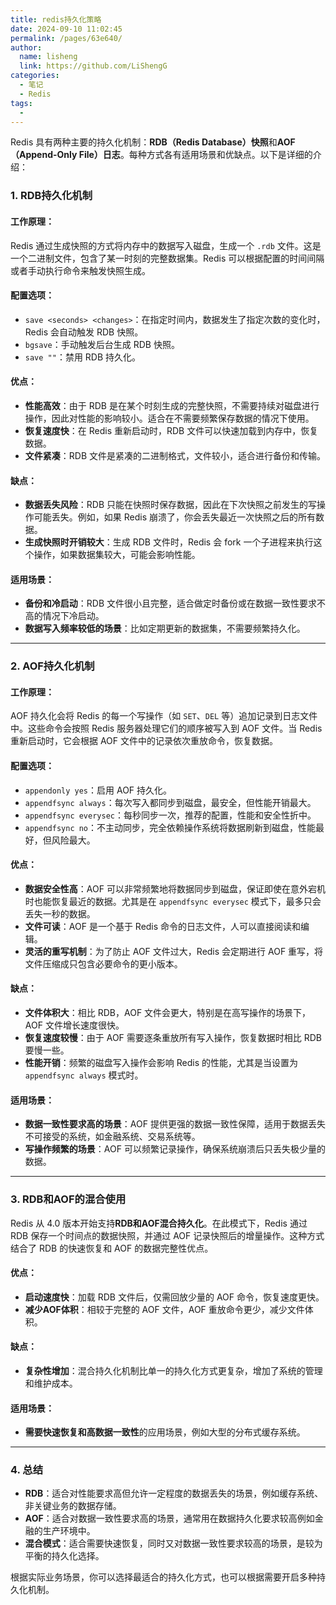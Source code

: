 ```yaml
---
title: redis持久化策略
date: 2024-09-10 11:02:45
permalink: /pages/63e640/
author: 
  name: lisheng
  link: https://github.com/LiShengG
categories: 
  - 笔记
  - Redis
tags: 
  - 
---
```

Redis 具有两种主要的持久化机制：**RDB（Redis Database）快照**和**AOF（Append-Only File）日志**。每种方式各有适用场景和优缺点。以下是详细的介绍：

### 1. **RDB持久化机制**

#### 工作原理：
Redis 通过生成快照的方式将内存中的数据写入磁盘，生成一个 `.rdb` 文件。这是一个二进制文件，包含了某一时刻的完整数据集。Redis 可以根据配置的时间间隔或者手动执行命令来触发快照生成。

#### 配置选项：
- `save <seconds> <changes>`：在指定时间内，数据发生了指定次数的变化时，Redis 会自动触发 RDB 快照。
- `bgsave`：手动触发后台生成 RDB 快照。
- `save ""`：禁用 RDB 持久化。

#### 优点：
- **性能高效**：由于 RDB 是在某个时刻生成的完整快照，不需要持续对磁盘进行操作，因此对性能的影响较小。适合在不需要频繁保存数据的情况下使用。
- **恢复速度快**：在 Redis 重新启动时，RDB 文件可以快速加载到内存中，恢复数据。
- **文件紧凑**：RDB 文件是紧凑的二进制格式，文件较小，适合进行备份和传输。

#### 缺点：
- **数据丢失风险**：RDB 只能在快照时保存数据，因此在下次快照之前发生的写操作可能丢失。例如，如果 Redis 崩溃了，你会丢失最近一次快照之后的所有数据。
- **生成快照时开销较大**：生成 RDB 文件时，Redis 会 fork 一个子进程来执行这个操作，如果数据集较大，可能会影响性能。

#### 适用场景：
- **备份和冷启动**：RDB 文件很小且完整，适合做定时备份或在数据一致性要求不高的情况下冷启动。
- **数据写入频率较低的场景**：比如定期更新的数据集，不需要频繁持久化。
  
---

### 2. **AOF持久化机制**

#### 工作原理：
AOF 持久化会将 Redis 的每一个写操作（如 `SET`、`DEL` 等）追加记录到日志文件中。这些命令会按照 Redis 服务器处理它们的顺序被写入到 AOF 文件。当 Redis 重新启动时，它会根据 AOF 文件中的记录依次重放命令，恢复数据。

#### 配置选项：
- `appendonly yes`：启用 AOF 持久化。
- `appendfsync always`：每次写入都同步到磁盘，最安全，但性能开销最大。
- `appendfsync everysec`：每秒同步一次，推荐的配置，性能和安全性折中。
- `appendfsync no`：不主动同步，完全依赖操作系统将数据刷新到磁盘，性能最好，但风险最大。

#### 优点：
- **数据安全性高**：AOF 可以非常频繁地将数据同步到磁盘，保证即使在意外宕机时也能恢复最近的数据。尤其是在 `appendfsync everysec` 模式下，最多只会丢失一秒的数据。
- **文件可读**：AOF 是一个基于 Redis 命令的日志文件，人可以直接阅读和编辑。
- **灵活的重写机制**：为了防止 AOF 文件过大，Redis 会定期进行 AOF 重写，将文件压缩成只包含必要命令的更小版本。

#### 缺点：
- **文件体积大**：相比 RDB，AOF 文件会更大，特别是在高写操作的场景下，AOF 文件增长速度很快。
- **恢复速度较慢**：由于 AOF 需要逐条重放所有写入操作，恢复数据时相比 RDB 要慢一些。
- **性能开销**：频繁的磁盘写入操作会影响 Redis 的性能，尤其是当设置为 `appendfsync always` 模式时。

#### 适用场景：
- **数据一致性要求高的场景**：AOF 提供更强的数据一致性保障，适用于数据丢失不可接受的系统，如金融系统、交易系统等。
- **写操作频繁的场景**：AOF 可以频繁记录操作，确保系统崩溃后只丢失极少量的数据。

---

### 3. **RDB和AOF的混合使用**

Redis 从 4.0 版本开始支持**RDB和AOF混合持久化**。在此模式下，Redis 通过 RDB 保存一个时间点的数据快照，并通过 AOF 记录快照后的增量操作。这种方式结合了 RDB 的快速恢复和 AOF 的数据完整性优点。

#### 优点：
- **启动速度快**：加载 RDB 文件后，仅需回放少量的 AOF 命令，恢复速度更快。
- **减少AOF体积**：相较于完整的 AOF 文件，AOF 重放命令更少，减少文件体积。

#### 缺点：
- **复杂性增加**：混合持久化机制比单一的持久化方式更复杂，增加了系统的管理和维护成本。

#### 适用场景：
- **需要快速恢复和高数据一致性**的应用场景，例如大型的分布式缓存系统。

---

### 4. **总结**

- **RDB**：适合对性能要求高但允许一定程度的数据丢失的场景，例如缓存系统、非关键业务的数据存储。
- **AOF**：适合对数据一致性要求高的场景，通常用在数据持久化要求较高例如金融的生产环境中。
- **混合模式**：适合需要快速恢复，同时又对数据一致性要求较高的场景，是较为平衡的持久化选择。

根据实际业务场景，你可以选择最适合的持久化方式，也可以根据需要开启多种持久化机制。